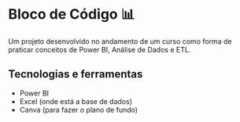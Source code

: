 # Bloco de Código 📊
Um projeto desenvolvido no andamento de um curso como forma de praticar conceitos de Power BI, Análise de Dados e ETL. 

## Tecnologias e ferramentas 
- Power BI
- Excel (onde está a base de dados)
- Canva (para fazer o plano de fundo)
